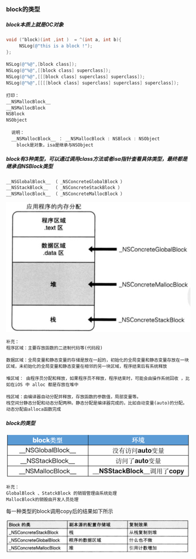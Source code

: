 ### block的类型



##### block本质上就是OC对象

```objective-c
void (^block)(int ,int )  = ^(int a, int b){
	 NSLog(@"this is a block !");
};

NSLog(@"%@",[block class]);
NSLog(@"%@",[[block class] superclass]);
NSLog(@"%@",[[[block class] superclass] superclass]);
NSLog(@"%@",[[[[block class] superclass] superclass] superclass]);

打印：
__NSMallocBlock__
__NSMallocBlock
NSBlock
NSObject
 
  说明： 
  __NSMallocBlock__ ： __NSMallocBlock : NSBlock : NSObject
    block是对象，isa是继承与NSObject
```



##### block有3种类型，可以通过调用class方法或者isa指针查看具体类型，最终都是继承自NSBlock类型

```objective-c
__NSGlobalBlock__ （ _NSConcreteGlobalBlock ）
__NSStackBlock__  （ _NSConcreteStackBlock ）
__NSMallocBlock__ （ _NSConcreteMallocBlock ）
```

![](img/程序的内存分配.png)

```
补充：
程序区域：主要存放函数的二进制代码等(代码段)

数据区域：全局变量和静态变量的存储是放在一起的，初始化的全局变量和静态变量存放在一块区域，未初始化的全局变量和静态变量在相邻的另一块区域，程序结束后有系统释放

堆区域： 由程序员分配和释放，如果程序员不释放，程序结束时，可能会由操作系统回收 ，比如在iOS 中 alloc 都是存放在堆中

栈区域：由编译器自动分配并释放，存放函数的参数值，局部变量等。
栈空间分静态分配和动态分配两种。静态分配是编译器完成的，比如自动变量(auto)的分配。动态分配由alloca函数完成
```



##### block的类型

![](img/block的类型.png)

```
补充：
GlobalBlock 、StatckBlock 的销毁管理由系统处理
MallocBlock的销毁由开发人员处理
```

每一种类型的block调用copy后的结果如下所示

![](img/block调用copy后.png)
